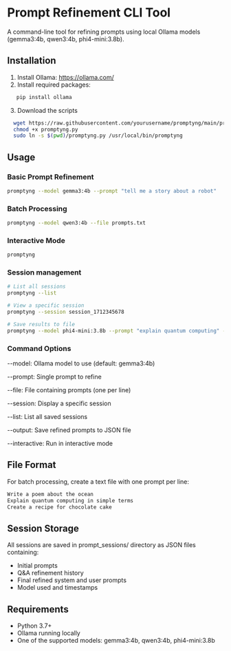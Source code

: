 # Prompt Refinement CLI Tool

A command-line tool for refining prompts using local Ollama models (gemma3:4b, qwen3:4b, phi4-mini:3.8b).

## Installation

1. Install Ollama: https://ollama.com/
2. Install required packages:
```bash
   pip install ollama
```

3. Download the scripts
```bash
  wget https://raw.githubusercontent.com/yourusername/promptyng/main/promptyng.py
  chmod +x promptyng.py
  sudo ln -s $(pwd)/promptyng.py /usr/local/bin/promptyng
```

## Usage
### Basic Prompt Refinement
```bash
promptyng --model gemma3:4b --prompt "tell me a story about a robot"
```

### Batch Processing
```bash
promptyng --model qwen3:4b --file prompts.txt
```

### Interactive Mode
```bash
promptyng
```

### Session management
```bash
# List all sessions
promptyng --list

# View a specific session
promptyng --session session_1712345678

# Save results to file
promptyng --model phi4-mini:3.8b --prompt "explain quantum computing" --output refined.json
```

### Command Options

--model: Ollama model to use (default: gemma3:4b)

--prompt: Single prompt to refine

--file: File containing prompts (one per line)

--session: Display a specific session

--list: List all saved sessions

--output: Save refined prompts to JSON file

--interactive: Run in interactive mode

## File Format
For batch processing, create a text file with one prompt per line:
```txt
Write a poem about the ocean
Explain quantum computing in simple terms
Create a recipe for chocolate cake
```

## Session Storage
All sessions are saved in prompt_sessions/ directory as JSON files containing:

- Initial prompts
- Q&A refinement history
- Final refined system and user prompts
- Model used and timestamps

## Requirements
- Python 3.7+
- Ollama running locally
- One of the supported models: gemma3:4b, qwen3:4b, phi4-mini:3.8b
